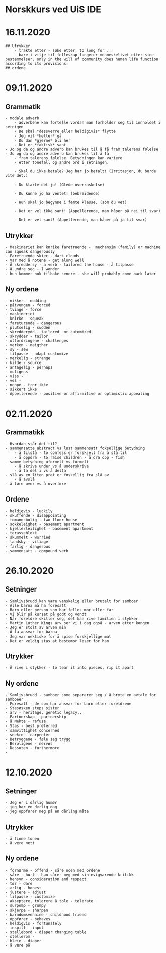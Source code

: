 # Norskkurs ved UiS IDE

# 16.11.2020
	## Utrykker
		- trakte etter - søke etter, to long for ..
		- bare i vilje til felleskap fungerer menneskelivet etter sine bestemmelser. only in the will of community does human life function according to its provisions.
	## ordene
# 09.11.2020

## Grammatik
	- modale adverb
		- adverbene kan fortelle vordan man forholder seg til innholdet i setnigen
		- De skal *dessverre eller heldigivis* flytte
		- Jeg vil *heller* gå
		- Du dan *gjerne* bli her
		- Det er *faktisk* sant
	- Jo og da og andre adverb kan brukes til å få fram talerens følelse
	- Jo og da og andre adverb kan brukes til å få
		- fram talerens følelse. Betydningen kan variere
		- etter tonefall og andre ord i setningen.

		- Skal du ikke betale? Jeg har jo betalt! (Irritasjon, du burde vite det.)

		- Du klarte det jo! (Glede overraskelse)

		- Du kunne jo ha ventet! (bebreidende)

		- Hun skal jo begynne i femte klasse. (som du vet)

		- Det er vel ikke sant! (Appellerende, man håper på nei til svar)

		- Det er vel sant! (Appellerende, man håper på ja til svar)
	
## Utrykker
	- Maskineriet kan knrike faretruende -  mechansim (family) or machine can squeak dangerously 
	- Faretruende skier - dark clouds
	- Var med å notene - get along well
	- Å skreddersy - a verb - tailored the house - å tilpasse
	- å undre seg - I wonder 
	- hun kommer nok tilbake senere - she will probably come back later
## Ny ordene
	- nikker - nodding
	- påtvungen - forced 
	- tvinge - force
	- maskineriet
	- knirke - squeak
	- fareturende - dangerous
	- plutselig - sudden
	- skredderydd - tailored  or cutomized
	- skrydder - tailor
	- utfordringene - challenges
	- verken - neigther
	- sy - sew
	- tilpasse - adapt customize
	- merkelig - strange
	- kilde - source
	- antagelig - perhaps
	- muligens - 
	- viss - 
	- vel -
	- neppe - tror ikke
	- sikkert ikke
	- Appellerende - positive or affirmitive or optimistic appealing
# 02.11.2020
## Grammatikk
	- Hvordan står det til?
	- sammensatte abstract vs løst sammensatt foksellige betydning
		- å tilstå - to confess er forskjell fra å stå til
		- å oppdra - to raise children - å dra opp - fish
	- samme betydning uformelt vs formelt
		- å skrive under vs å underskrive
		- å ta del i vs å delta 
	- slå av en liten prat er foskellig fra slå av
		- å avslå
	- å føre over vs å overføre
		
## Ordene
	- heldigvis - luckily
	- skuffende - disappointing
	- tomannsbolig - two floor house
	- sokkeleighet - basement apartment
	- kjellerleilighet - basement apartment
	- terasseblokk
	- skummelt - worried
	- landsby - viliage
	- farlig - dangerous
	- sammensatt - compound verb
# 26.10.2020
## Setninger
	- Samlivsbrudd kan være vanskelig eller brutalt for samboer
	- Alle barna må ha foresatt
	- Barn eller person som har felles mor eller far
	- Vi blir på kurset på godt og vondt
	- Når foreldre skiller seg, det kan rive familien i stykker
	- Martin Luther Kings arv ser vi i dag også - arven etter kongen
	- Jeg er stolt av arven min
	- Å ta ansvar for barna
	- Jeg var nektiske for å spise forskjellige mat
	- Det er veldig stas at bestemor leser for han

	
	
## Utrykker
	- Å rive i stykker - to tear it into pieces, rip it apart
## Ny ordene
	- Samlivsbrudd - samboer some separarer seg / å bryte en avtale for samboeer 
	- Foresatt - de som har ansvar for barn eller foreldrene
	- Stesøsken steps sister
	- arv - heritage, genetic legacy.. 
	- Partnerskap - partnership
	- å Nekte - refuse 
	- Stas - best preferred
	- samvittighet concerned
	- snekre - carpenter
	- Betryggene - føle seg trygg
	- Beroligene - nervøs 
	- Dessuten - furthermore
	- 
	
	
# 12.10.2020

## Setninger
	- Jeg er i dårlig humør
	- jeg har en dærlig dag
	- jeg oppfører meg på en dårling måte
## Utrykker
	- å finne tonen
	- å være nett
## Ny ordene
	- fornærme - offend - såre noen med ordene
	- såre - hurt - hun sårer meg med sin evigvarende kritikk
	- hensyn - consideration and respect
	- tør - dare
	- ærlig - honest
	- justere - adjust
	- tilpasse - customize
	- akseptere, tolerere å tole - tolerate
	- surpomp - grumpy
	- skjerpe - sharpen
	- barndomsvennine - childhood friend
	- oppfører - behaves
	- heldigvis - fortunately
	- inspill - input
	- stellebord - diaper changing table
	- stellerom - 
	- bleie - diaper
	- å være på
